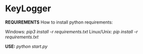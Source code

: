 
# KeyLogger 


  

**REQUIREMENTS**
How to install python requirements:

Windows:
*pip3 install -r requirements.txt*
Linux/Unix:
*pip install -r requirements.txt*


  

**USE:**
*python start.py*

